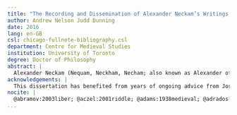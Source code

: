 ```yaml
---
title: "The Recording and Dissemination of Alexander Neckam’s Writings at Oxford and Cirencester"
author: Andrew Nelson Judd Dunning
date: 2016
lang: en-GB
csl: chicago-fullnote-bibliography.csl
department: Centre for Medieval Studies
institution: University of Toronto
degree: Doctor of Philosophy
abstract: |
  Alexander Neckam (Nequam, Neckham, Necham; also known as Alexander of St Albans; 1157–1217) was a teacher and Augustinian canon, and an important administrator at St Mary's Abbey in Cirencester, participating in royal and papal operations and leading it as abbot from 1213 to 1217. He left an enormous body of writings, typically studied according to genre (as grammatical treatises, biblical commentaries, sermons, and poetry), and as works directed to separate scholastic and monastic audiences. They can be shown to form a more coherent whole by considering Alexander's work within the historical context of his career and membership in the Augustinian order. While it has previously been assumed that Alexander only became an Augustinian canon *c.* 1197 at Cirencester, he more likely joined the order in Oxford, where he moved *c.* 1190 and was associated with St Frideswide's Abbey (now Christ Church). His thought and career is patterned after that of Robert of Cricklade, who began as a canon at Cirencester and promoted St Frideswide as a figure of learning. This influence can be traced in Alexander's largest body of writings: the commentaries on the wisdom books, often thought of as encyclopedias but better understood using Alexander's own label of *meditationes*. These sought to put into practice the ideas of meditation promoted by figures such as Hugh of St Victor. Alexander promoted female figures as models for holy living, and sought closer cooperation between religious orders. Together with his sermons, these commentaries were the focus of a campaign to preserve and promulgate Alexander's works, directed by his *socius* Walter de Melida. This provided a means for the canons of Cirencester to pursue closer relationships with their neighbours. *Sol meldunensis*, the miscellany of Alexander's works in Cambridge, University Library, Gg.6.42 is here identified as having been compiled by Geoffrey Brito, who was the personal beneficiary of preserving the former abbot's memory and presented the work to abbot Geoffrey of Malmesbury (1246–60). The book served as a means of exchange between the two houses, continuing a literary relationship dating to the time of Robert of Cricklade and William of Malmesbury, and providing a fitting monument to Alexander's unreserved optimism and desire for enlightenment.
acknowledgements: |
  This dissertation has benefited from years of ongoing advice from Joseph Goering, my supervisor, who unwittingly triggered the entire enterprise through a 962-word entry in the *Oxford Dictionary of National Biography* [@goering:2004neckam]; as well as that of Alexander Andrée and Alexandra Gillespie. The examination of manuscripts was made possible through a grant from the Social Sciences and Humanities Research Council of Canada, and I am grateful to the institutions who allowed me access to their books: Cambridge University Library; Gonville and Caius College, Cambridge; Pembroke College, Cambridge; Trinity College, Cambridge; the National Library of Scotland, Edinburgh; All Souls' College, Oxford; Balliol College, Oxford; the Bodleian Library, Oxford; Corpus Christi College, Oxford; Jesus College, Oxford; Magdalen College, Oxford; Merton College, Oxford; New College, Oxford; St John's College, Oxford; the British Library, London; and the Lambeth Palace Library. I owe particular gratitude to the institutions who permitted photography of their manuscripts, enabling much more detailed examination. Above all, this dissertation owes its present form to Susan, a constant source of encouragement and wise counsel.
nocite: |
  @abramov:2003liber; @aczel:2001riddle; @adams:1938medieval; @adrados:1980fábula; @alessio:1994sentenze; @amt:2010womens; @baeumker:1913stellung; @baeumker:1923alfred; @bastin:1929recueil; @berlioz:1994recueils; @berry:1978partial; @bestul:1999meditation; @binski:2011western; @bisanti:2002novus; @bisanti:2005fior; @bisanti:2009linterpretatio; @bisanti:2010novus; @boatti:1998simbologia; @boivin:2006naissance; @boivin:2011fables; @brasadiez:1974toledan; @bromehead:1944alexander; @brown:1920mulier; @brown:2013vernacular; @brugnoli:2006dulces; @burnett:1981note; @callus:2012john; @catto:1984theology; @chance:1994medieval; @cheney:1967letters; @coates:1999english; @colker:2007petronius; @connochiebourgne:1980fontaine; @cooper:2007poetics; @copeland:2009medieval; @copeland:2010naming; @copeland:2011producing; @covington:1925spenser; @cropp:1991critical; @dahan:1990marge; @damon:1957note; @davenport:1997catholics; @devisscher:2012hebrew; @dicke:1987fabeln; @dickinson:1950origins; @ditommaso:2008pseudepigrapha; @duméril:1854novus; @duméril:1854novusa; @ebbesen:1990philoponus; @elliott:1947critical; @ellis:1886notes; @ellis:1889contribution; @emden:1957biographical; @engelbrecht:2006carmina; @engelbrecht:2008fulco; @esposito:1915unpublished; @evans:1993cirencester; @f:1896mediaeval; @ferruolo:1985origins; @floyer:1897mutilated; @french:1997use; @friend:1970tale; @froehner:1862magistri; @fulton:1996mimetic; @fulton:1998quae; @fulton:2006anima; @fumagalli:1985due; @gamboajiménez:1986estudio; @garbugino:1987alexander; @garbugino:1991novus; @gardiner:2008buttery; @gärtner:2009fit; @gärtner:2011auftakt; @gaselee:1939notes; @gaselee:1935natural; @gasparri:2007terminologie; @giovini:1998chiedo; @glick:2005nequam; @glorieux:1971faculté; @glunz:1933history; @goering:2004neckam; @gould:1998alexander; @guarnieri:2014once; @gullick:1990twelfthcentury; @gullick:1996scribe; @gumbert:2011tacketed; @hampe:1898reise; @häring:1972commentaries; @harris:1982influences; @haskins:1909list; @haskins:1927list; @haye:1997lateinische; @heffernan:1982chrétien; @hervieux:1894alexandri; @hilka:1933wundergeschichten; @hirschman:2014early; @hochgürtel:2008alexandri; @hodapp:2003fables; @holdsworth:1996two; @holmes:1952daily; @holmes:1970monkey; @hudry:2011livre; @hunt:1936alexander; @hunt:1936english; @hunt:1977preface; @hunt:1978library; @hunt:1984schools; @hunt:1979gloses; @hunt:1979vernacular; @hunt:1991teaching; @janson:1952apes; @jeauneau:1964note; @kantorowicz:1937medieval; @keen:2013shifting; @kelly:1972metamorphoses; @klein:1995überlieferungsprobleme; @klein:1998alexander; @klein:2000nouus; @kneepkens:1997please; @kuijper:1966nonnullis; @lanza:2006earths; @larson:1913scientific; @lauzi:2012destino; @lendinara:1993oratio; @lippmann:1935vier; @loewe:1958alexander; @loewe:1966hebrew; @maciver:1919scholarship; @osborne:1987master; @mahoney:1971critical; @manasnúñez:2005fábula; @marrone:2004william; @may:1955alexander; @mcdonough:1999alexander; @mcdonough:2001alexander; @mcdonough:2002two; @mcdonough:2004laus; @mcdonough:2005cambridge; @mcdonough:2006alexander; @mcdonough:2008alexander; @mcdonough:2010alexandri; @meyer:1896notice; @meyer:1897jours; @meyer:1907manuscrits; @michaudquantin:1966petites; @milliman:2012ludus; @mortet:1913hugue; @öberg:1965serlon; @odonnell:1969liberal; @oguejiofor:1995arguments; @ommanney:1897critical; @orlowsky:1992narziß; @osmundlewry:1984grammar; @otte:1976role; @otte:1988alfred; @owen:1982isopets; @paetow:1927morale; @pepin:1984autobiography; @pierret:1973météorologie; @piperollsociety:1968cartulary; @powicke:1927alexander; @quinn:1971ps; @radif:1998vespertilio; @raven:1947english; @revell:1993later; @ribémont:1995natura; @ribémont:2002renaissance; @richardson:1941select; @rigg:1977golias; @rigg:1982beowulf; @rigg:1992history; @rigg:1995motu; @rigg:2008tortoise; @ross:1964cartulary; @rouse:1979florilegia; @russell:1932alexander; @ryter:1586roberti; @salter:1936medieval; @saxer:1976hymnes; @sayers:1971papal; @scheler:1866trois; @schleusenereichholz:1978naturwissenschaft; @schmidt:1974johannes; @schönbach:1902über; @schuler:2000fabrica; @schuler:2002rives; @schulzebusacker:1998romulus; @schulzebusacker:2012didactique; @sedgwick:1930textual; @sharpe:1984geoffrey; @shaw:2013telling; @smalley:1956john; @smith:1992precursors; @smith:1970peter; @southern:1938new; @southern:1984schools; @talaveraesteso:1983historia; @talaveraesteso:1987texto; @taliadoros:2011communities; @thomas:2014secular; @thomas:2014alexander; @thomasset:1982commentaire; @thomson:1988alexander; @thorndike:1923history; @tilliette:2005rhétorique; @townsend:1987medieval; @trombi:2003inni; @turner:1903predecessors; @vanliere:2014commentary; @vezin:2005reconstitution; @viarre:1969propos; @vogt:1972aufstieg; @voorbij:2000purpose; @walther:1962moralasketische; @walther:1965kleineren; @wedge:1967alexander; @weiss:1927alexander; @wilson:1948pastoral; @wingate:1931mediaeval; @wirtjes:1986critical; @wolfe:1931vergil; @wolff:1974alexandre; @worcestercathedral:1865registrum; @wright:1857treatise; @wright:1863alexandri; @záhora:2007tropological; @záhora:2011tropology; @záhora:2013attendant; @záhora:2014nature; @abram:2009knightly; @abram:2011augustinian; @alexander:2011standing; @alexander:2013construction; @angotti:2012manuscrits; @arnoux:2000clercs; @barron:2002augustinian; @bosl:1979regularkanoniker; @bosl:1980verhältnis; @bosl:1988jahrhundert; @britton:1821history; @brooke:1985monk; @burton:2009chanoines; @burton:2011regulara; @cavell:2011kinship; @châtillon:1992mouvement; @chibnall:1967monks; @clark:2011augustinians; @clark:1897observances; @clyne:2011founders; @cohenmushlin:1990medieval; @cohenmushlin:1990twelfthcentury; @colk:2005twelfthcentury; @colker:1962richard; @colvin:1951white; @coppack:1995kirkham; @coppack:2011then; @cross:2011last; @cygler:2009chanoines; @davies:2012comforting; @dickinson:1950origins; @dickinson:1951english; @dickinson:1962canonici; @dickinson:1967constructions; @dickinson:1968buildings; @doggett:1996medieval; @dugdale:1817monasticon; @ehlers:1995augustinerchorherrenstift; @excoffon:2009chanoines; @fizzard:2011corrodies; @fletcher:1988manuscripts; @forde:1994educational; @foulon:2009représentant; @frost:2011thornton; @greene:2004norton; @grélois:2009chanoines; @guyon:2009formation; @gwynn:1940english; @harrison:2006benedictine; @heales:1885history; @herbert:1985transformation; @higgins:2012which; @kelly:2009arrival; @klueting:2011monasteria; @knowles:2001heads; @knowles:1971medieval; @knowles:1963monastic; @knowles:1948religious; @lawless:1987augustine; @lawrence:1995northern; @lawrencemathers:2003augustinians; @lawrencemathers:2011augustinians; @lawson:1960bridlington; @legg:2004bolton; @luxford:2011idol; @mcguire:2009monastic; @mews:2001hugh; @milis:2005dispute; @montaubin:2009chanoines; @nebbiaidallaguarda:2009bibliothèques; @nichols:2011augustinian; @nichols:2012prosperity; @okeeffe:2011augustinian; @orme:2011augustinian; @parisse:2009chanoines; @petke:1995frühe; @postles:1985learning; @postles:1987patronus; @postles:1993austin; @postles:2008oseney; @postles:2011regular; @pouzet:2004quelques; @pouzet:2009augustinian; @prassl:1987psallat; @reinke:1987austins; @robinson:1980geography; @robinson:1981site; @robinson:2012augustinian; @roth:1961english; @salter:1919geoffrey; @salter:1922chapters; @salter:1929medieval; @salter:1929cartulary; @sandler:2012living; @schapiro:1939mozarabic; @schreiner:2006brot; @smith:2011survey; @sohn:2012regulierten; @sorrentino:2011chapter; @southern:1962place; @stjohn:2011significance; @stöber:2006role; @stöber:2011regular; @sweetinburgh:2011anglosaxon; @taylor:2002textual; @thomas:2014secular; @verger:2012questce; @webber:1998libraries; @weinfurter:1977neuere; @weinfurter:2003funktionalisierung; @west:2014haughmond; @wood:2009augustinians; @alexander:1978scribes; @baddeley:1907cotteswold; @baddeley:1924history; @beecham:1887history; @breeze:2010gildas; @brown:1904gloucestershire; @coates:2013rethinking; @darvill:1994cirencester; @dietz:2001englische; @evans:1976collegiate; @evans:1989cirencesters; @evans:1991cirencester; @evans:1993cirencester; @fuller:1932medieval; @fuller:1892cirencester; @fuller:1884cirencester; @fuller:1877tenures; @fuller:1892parish; @fuller:1893register; @gullick:1990twelfthcentury; @gullick:1996scribe; @ker:1955sir; @krappe:1925sparrows; @morris:1968note; @nichols:2012prosperity; @parsons:2003mercian; @pollard:1962construction; @reece:1975cirencester; @reece:1962abbey; @rollison:2011commune; @ross:1964cartulary; @rudder:1779new; @sharpe:1996roger; @wilkinson:1998cirencester; @wilkinson:1998augustinian; @williams:1908gloucestershire; @1918proceedings; @ashdown:1988roof; @barron:2002augustinian; @blair:1987saint; @blair:1988frideswides; @blair:1988thornbury; @blair:2004frithuswith; @blair:2004saint; @britton:1821history; @burrows:1890collectanea; @clark:1889survey; @dearmer:1897cathedral; @denholmyoung:1931cartulary; @green:1988medieval; @halsey:198812thcentury; @heslop:1988late; @liddell:1889frideswide; @mayrharting:1985functions; @munby:1988christ; @näf:2002roberti; @orme:1966reconstruction; @postles:1985learning; @reames:2003middle; @rodwell:1916flight; @salter:1936medieval; @thompson:1994shaping; @ward:1997frideswide; @warner:1891principis; @wigram:1895cartulary; @yarrow:2006saints; @astell:1990song; @berndt:1994skizze; @findon:2011lady; @fulton:1996mimetic; @holdsworth:1961john; @holdsworth:1996two; @holdsworth:1998were; @lavere:2007contemplation; @leclercq:1976were; @matis:2014earlymedieval; @matter:1990voice; @muessig:1998medieval; @ohly:1958hoheliedstudien; @prévot:2012commentaire; @smalley:1986medieval; @turner:1995eros; @williramofebersberg:2004expositio
...
```

